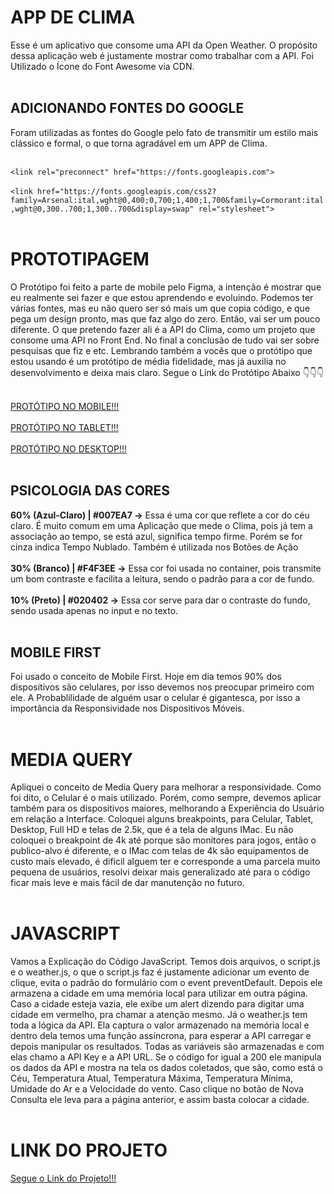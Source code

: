 # APP DE CLIMA

Esse é um aplicativo que consome uma API da Open Weather. O propósito dessa aplicação web é justamente mostrar como trabalhar com a API. Foi Utilizado o Ícone do Font Awesome via CDN.<br></br>

## ADICIONANDO FONTES DO GOOGLE
Foram utilizadas as fontes do Google pelo fato de transmitir um estilo mais clássico e formal, o que torna agradável em um APP de Clima.<br></br>

```<link rel="preconnect" href="https://fonts.googleapis.com">```<br></br>
```<link href="https://fonts.googleapis.com/css2?family=Arsenal:ital,wght@0,400;0,700;1,400;1,700&family=Cormorant:ital,wght@0,300..700;1,300..700&display=swap" rel="stylesheet">```<br></br>

# PROTOTIPAGEM

O Protótipo foi feito a parte de mobile pelo Figma, a intenção é mostrar que eu realmente sei fazer e que estou aprendendo e evoluindo. Podemos ter várias fontes, mas eu não quero ser só mais um que copia código, e que pega um design pronto, mas que faz algo do zero. Então, vai ser um pouco diferente. O que pretendo fazer ali é a API do Clima, como um projeto que consome uma API no Front End. No final a conclusão de tudo vai ser sobre pesquisas que fiz e etc. Lembrando também a vocês que o protótipo que estou usando é um protótipo de média fidelidade, mas já auxilia no desenvolvimento e deixa mais claro. Segue o Link do Protótipo Abaixo 👇👇👇<br></br>

[PROTÓTIPO NO MOBILE!!!](https://www.figma.com/design/9C8fSO5DOLObRP3m0jXmoD/App-Weather?node-id=0-1&t=dGTIngW6ILaNrK95-1)<br></br>
[PROTÓTIPO NO TABLET!!!](https://www.figma.com/design/9C8fSO5DOLObRP3m0jXmoD/App-Weather?node-id=21-2&t=zy2Vjs6eiUMSctCW-1)<br></br>
[PROTÓTIPO NO DESKTOP!!!](https://www.figma.com/design/9C8fSO5DOLObRP3m0jXmoD/App-Weather?node-id=21-94&t=zy2Vjs6eiUMSctCW-1)<br></br>

## PSICOLOGIA DAS CORES
**60% (Azul-Claro) | #007EA7 ->** Essa é uma cor que reflete a cor do céu claro. É muito comum em uma Aplicação que mede o Clima, pois já tem a associação ao tempo, se está azul, significa tempo firme. Porém se for cinza indica Tempo Nublado. Também é utilizada nos Botões de Ação<br></br>
**30% (Branco) | #F4F3EE ->** Essa cor foi usada no container, pois transmite um bom contraste e facilita a leitura, sendo o padrão para a cor de fundo.<br></br>
**10% (Preto) | #020402 ->** Essa cor serve para dar o contraste do fundo, sendo usada apenas no input e no texto.<br></br>

## MOBILE FIRST
Foi usado o conceito de Mobile First. Hoje em dia temos 90% dos dispositivos são celulares, por isso devemos nos preocupar primeiro com ele. A Probablilidade de alguém usar o celular é gigantesca, por isso a importância da Responsividade nos Dispositivos Móveis.<br></br>

# MEDIA QUERY
Apliquei o conceito de Media Query para melhorar a responsividade. Como foi dito, o Celular é o mais utilizado. Porém, como sempre, devemos aplicar também para os dispositivos maiores, melhorando a Experiência do Usuário em relação a Interface. Coloquei alguns breakpoints, para Celular, Tablet, Desktop, Full HD e telas de 2.5k, que é a tela de alguns IMac. Eu não coloquei o breakpoint de 4k até porque são monitores para jogos, então o publico-alvo é diferente, e o IMac com telas de 4k são equipamentos de custo mais elevado, é dificil alguem ter e corresponde a uma parcela muito pequena de usuários, resolvi deixar mais generalizado até para o código ficar mais leve e mais fácil de dar manutenção no futuro.<br></br>

# JAVASCRIPT
Vamos a Explicação do Código JavaScript. Temos dois arquivos, o script.js e o weather.js, o que o script.js faz é justamente adicionar um evento de clique, evita o padrão do formulário com o event preventDefault. Depois ele armazena a cidade em uma memória local para utilizar em outra página. Caso a cidade esteja vazia, ele exibe um alert dizendo para digitar uma cidade em vermelho, pra chamar a atenção mesmo. Já o weather.js tem toda a lógica da API. Ela captura o valor armazenado na memória local e dentro dela temos uma função assíncrona, para esperar a API carregar e depois manipular os resultados. Todas as variáveis são armazenadas e com elas chamo a API Key e a API URL. Se o código for igual a 200 ele manipula os dados da API e mostra na tela os dados coletados, que são, como está o Céu, Temperatura Atual, Temperatura Máxima, Temperatura Mínima, Umidade do Ar e a Velocidade do vento. Caso clique no botão de Nova Consulta ele leva para a página anterior, e assim basta colocar a cidade.<br></br>

# LINK DO PROJETO
[Segue o Link do Projeto!!!](https://paulo19961944.github.io/Weather-App/)
